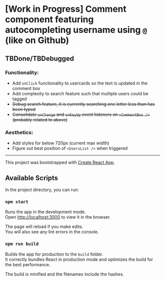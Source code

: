 # [Work in Progress] Comment component featuring autocompleting username using `@` (like on Github)

## TBDone/TBDebugged
### Functionality:
- Add `onClick` functionality to usercards so the text is updated in the comment box
- Add complexity to search feature such that multiple users could be tagged
- ~~Debug search feature, it is currently searching one letter less than has been typed~~
- ~~Consolidate `onChange` and `onKeyUp` event listeners on `<CommentBox />` (probably related to above)~~

### Aesthetics:
- Add styles for below 720px (current max width)
- Figure out best position of `<UsersList />` when triggered

---
This project was bootstrapped with [Create React App](https://github.com/facebook/create-react-app).

## Available Scripts

In the project directory, you can run:

### `npm start`

Runs the app in the development mode.<br>
Open [http://localhost:3000](http://localhost:3000) to view it in the browser.

The page will reload if you make edits.<br>
You will also see any lint errors in the console.

### `npm run build`

Builds the app for production to the `build` folder.<br>
It correctly bundles React in production mode and optimizes the build for the best performance.

The build is minified and the filenames include the hashes.